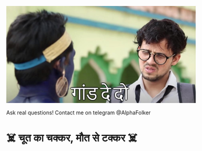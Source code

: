 ![LOGO](https://raw.githubusercontent.com/LeeluPradhan/LeeluPradhan/master/img.png)

Ask real questions!
Contact me on telegram @AlphaFolker

# ☠️ चूत का चक्कर, मौत से टक्कर ☠️

